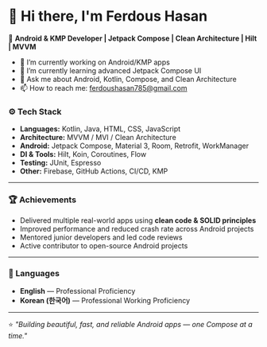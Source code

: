 # 👋 Hi there, I'm Ferdous Hasan  

🚀 **Android & KMP Developer | Jetpack Compose | Clean Architecture | Hilt | MVVM**
- 🔭 I’m currently working on Android/KMP apps  
- 🌱 I’m currently learning advanced Jetpack Compose UI  
- 💬 Ask me about Android, Kotlin, Compose, and Clean Architecture  
- 📫 How to reach me: ferdoushasan785@gmail.com


### ⚙️ Tech Stack
- **Languages:** Kotlin, Java, HTML, CSS, JavaScript  
- **Architecture:** MVVM / MVI / Clean Architecture  
- **Android:** Jetpack Compose, Material 3, Room, Retrofit, WorkManager  
- **DI & Tools:** Hilt, Koin, Coroutines, Flow  
- **Testing:** JUnit, Espresso  
- **Other:** Firebase, GitHub Actions, CI/CD, KMP  

---

### 🏆 Achievements
- Delivered multiple real-world apps using **clean code & SOLID principles**
- Improved performance and reduced crash rate across Android projects
- Mentored junior developers and led code reviews
- Active contributor to open-source Android projects

---

### 💬 Languages
- **English** — Professional Proficiency  
- **Korean (한국어)** — Professional Working Proficiency  

---

⭐ *"Building beautiful, fast, and reliable Android apps — one Compose at a time."*
